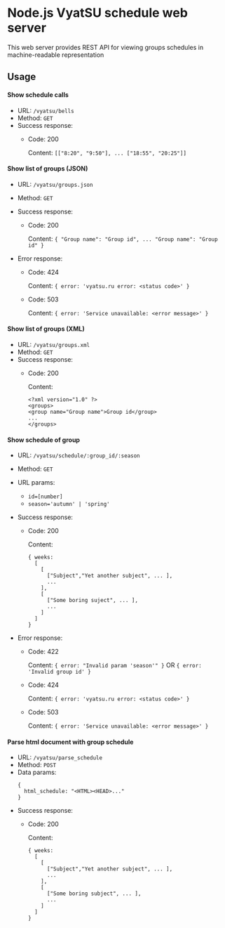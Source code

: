 # Node.js VyatSU schedule web server

This web server provides REST API for viewing groups schedules in machine-readable representation

## Usage

#### Show schedule calls
  - URL: `/vyatsu/bells`
  - Method: `GET`
  - Success response:
    - Code: 200
    
      Content: `[["8:20", "9:50"], ... ["18:55", "20:25"]]`

#### Show list of groups (JSON)
  - URL: `/vyatsu/groups.json`
  - Method: `GET`
  - Success response:
    - Code: 200
    
      Content: `{ "Group name": "Group id", ... "Group name": "Group id" }`
  
  - Error response:
    - Code: 424
    
      Content: `{ error: 'vyatsu.ru error: <status code>' }`

    - Code: 503
    
      Content: `{ error: 'Service unavailable: <error message>' }`

#### Show list of groups (XML)
  - URL: `/vyatsu/groups.xml`
  - Method: `GET`
  - Success response:
    - Code: 200
    
      Content: 
      ```
      <?xml version="1.0" ?>
      <groups>
      <group name="Group name">Group id</group>
      ...
      </groups>
      ```

#### Show schedule of group
  - URL: `/vyatsu/schedule/:group_id/:season`
  - Method: `GET`
  - URL params:
    - `id=[number]`
    - `season='autumn' | 'spring'`
  - Success response:
    - Code: 200
    
      Content:
      ```
      { weeks:
        [
          [
            ["Subject","Yet another subject", ... ],
            ...
          ],
          [
            ["Some boring suject", ... ],
            ...
          ]
        ]
      }
      ```
  
  - Error response:
    - Code: 422
    
      Content: `{ error: "Invalid param 'season'" }` OR `{ error: 'Invalid group id' }`

    - Code: 424
    
      Content: `{ error: 'vyatsu.ru error: <status code>' }`

    - Code: 503
    
      Content: `{ error: 'Service unavailable: <error message>' }`

#### Parse html document with group schedule
  - URL: `/vyatsu/parse_schedule`
  - Method: `POST`
  - Data params:
    ```
    { 
      html_schedule: "<HTML><HEAD>..." 
    }
    ```
  - Success response:
    - Code: 200
    
      Content:
      ```
      { weeks:
        [
          [
            ["Subject","Yet another subject", ... ],
            ...
          ],
          [
            ["Some boring subject", ... ],
            ...
          ]
        ]
      }
      ```
